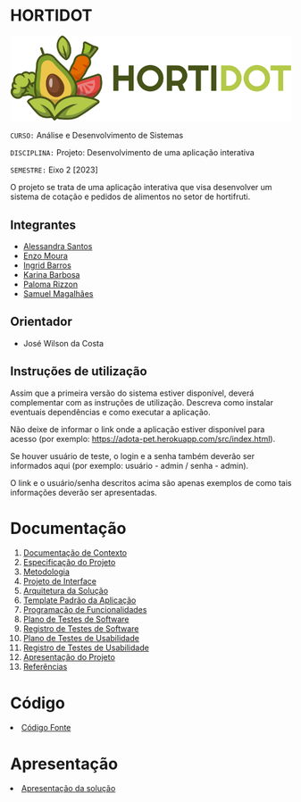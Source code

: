# HORTIDOT
<img src="docs/img/logo-hortidot-horizontal.svg" alt="logotipo HortiDot">

`CURSO:` Análise e Desenvolvimento de Sistemas

`DISCIPLINA:` Projeto: Desenvolvimento de uma aplicação interativa

`SEMESTRE:` Eixo 2 [2023]

O projeto se trata de uma aplicação interativa que visa desenvolver um sistema de cotação e pedidos de alimentos no setor de hortifruti.

## Integrantes

- <a href="https://github.com/alessandrasantos1098">Alessandra Santos</a>
- <a href="https://github.com/Magi-3">Enzo Moura</a>
- <a href="https://github.com/ingridrsbarros">Ingrid Barros</a>
- <a href="https://github.com/kadgbarbosa">Karina Barbosa</a>
- <a href="https://github.com/palomarizzon">Paloma Rizzon</a>
- <a href="https://github.com/SamuelDLuffy">Samuel Magalhães</a>

## Orientador

* José Wilson da Costa

## Instruções de utilização

Assim que a primeira versão do sistema estiver disponível, deverá complementar com as instruções de utilização. Descreva como instalar eventuais dependências e como executar a aplicação.

Não deixe de informar o link onde a aplicação estiver disponível para acesso (por exemplo: https://adota-pet.herokuapp.com/src/index.html).

Se houver usuário de teste, o login e a senha também deverão ser informados aqui (por exemplo: usuário - admin / senha - admin).

O link e o usuário/senha descritos acima são apenas exemplos de como tais informações deverão ser apresentadas.

# Documentação

<ol>
<li><a href="docs/01-Documentação de Contexto.md"> Documentação de Contexto</a></li>
<li><a href="docs/02-Especificação do Projeto.md"> Especificação do Projeto</a></li>
<li><a href="docs/03-Metodologia.md"> Metodologia</a></li>
<li><a href="docs/04-Projeto de Interface.md"> Projeto de Interface</a></li>
<li><a href="docs/05-Arquitetura da Solução.md"> Arquitetura da Solução</a></li>
<li><a href="docs/06-Template Padrão da Aplicação.md"> Template Padrão da Aplicação</a></li>
<li><a href="docs/07-Programação de Funcionalidades.md"> Programação de Funcionalidades</a></li>
<li><a href="docs/08-Plano de Testes de Software.md"> Plano de Testes de Software</a></li>
<li><a href="docs/09-Registro de Testes de Software.md"> Registro de Testes de Software</a></li>
<li><a href="docs/10-Plano de Testes de Usabilidade.md"> Plano de Testes de Usabilidade</a></li>
<li><a href="docs/11-Registro de Testes de Usabilidade.md"> Registro de Testes de Usabilidade</a></li>
<li><a href="docs/12-Apresentação do Projeto.md"> Apresentação do Projeto</a></li>
<li><a href="docs/13-Referências.md"> Referências</a></li>
</ol>

# Código

<li><a href="src/README.md"> Código Fonte</a></li>

# Apresentação

<li><a href="presentation/README.md"> Apresentação da solução</a></li>
